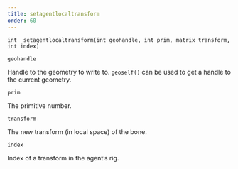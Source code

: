 ```yaml
---
title: setagentlocaltransform
order: 60
---
```

`int  setagentlocaltransform(int geohandle, int prim, matrix transform, int index)`

`geohandle`

Handle to the geometry to write to. `geoself()` can be used to get a handle to the current geometry.

`prim`

The primitive number.

`transform`

The new transform (in local space) of the bone.

`index`

Index of a transform in the agent’s rig.
